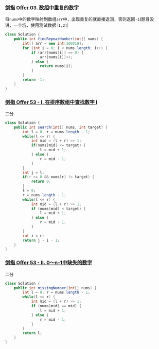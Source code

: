 ### [剑指 Offer 03. 数组中重复的数字](https://leetcode.cn/problems/shu-zu-zhong-zhong-fu-de-shu-zi-lcof/)

将`nums`中的数字映射到数组`arr`中，出现重复的就直接返回，否则返回`-1`(题目没讲，一个坑，使用测试数据`[1,2]`)

```java
class Solution {
    public int findRepeatNumber(int[] nums) {
        int[] arr = new int[100010];
        for (int i = 0; i < nums.length; i++) {
            if (arr[nums[i]] == 0) {
                arr[nums[i]]++;
            } else {
                return nums[i];
            }
        }
        return -1;
    }
}
```





### [剑指 Offer 53 - I. 在排序数组中查找数字 I](https://leetcode.cn/problems/zai-pai-xu-shu-zu-zhong-cha-zhao-shu-zi-lcof/)

二分

```java
class Solution {
    public int search(int[] nums, int target) {
        int l = 0, r = nums.length - 1;
        while(l <= r) {
            int mid = (l + r) >> 1;
            if(nums[mid] <= target) {
                l = mid + 1;
            } else {
                r = mid - 1;
            }
        }
        int j = l;
        if(r >= 0 && nums[r] != target) {
            return 0;
        }
        l = 0;
        r = nums.length - 1;
        while(l <= r) {
            int mid = (l + r) >> 1;
            if (nums[mid] < target) {
                l = mid + 1;
            } else {
                r = mid - 1;
            }
        }
        int i = r;
        return j - i - 1;
    }
}
```





### [剑指 Offer 53 - II. 0～n-1中缺失的数字](https://leetcode.cn/problems/que-shi-de-shu-zi-lcof/)

二分

```java
class Solution {
    public int missingNumber(int[] nums) {
        int l = 0, r = nums.length - 1;
        while(l <= r) {
            int mid = (l + r) >> 1;
            if (nums[mid] == mid) {
                l = mid + 1;
            } else {
                r = mid - 1;
            }
        }
        return l;
    }
}
```

